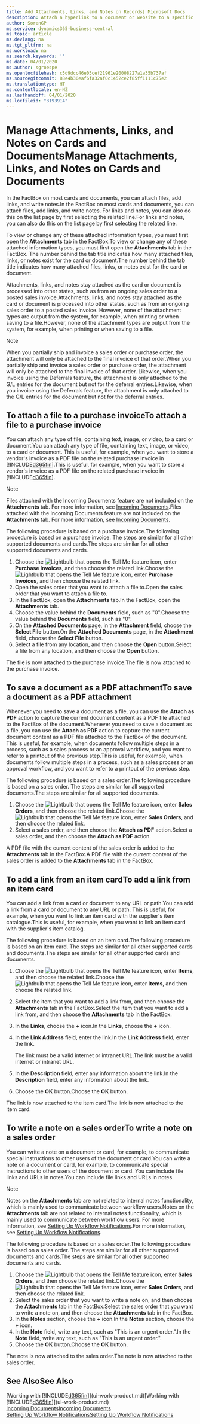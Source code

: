 ```yaml
---
title: Add Attachments, Links, and Notes on Records| Microsoft Docs
description: Attach a hyperlink to a document or website to a specific record, such as a customer or document.
author: SorenGP
ms.service: dynamics365-business-central
ms.topic: article
ms.devlang: na
ms.tgt_pltfrm: na
ms.workload: na
ms.search.keywords: ''
ms.date: 04/01/2020
ms.author: sgroespe
ms.openlocfilehash: c5d9dcc46e05cef21961e20008227a1a35b737af
ms.sourcegitcommit: 88e4b30eaf6fa32af0c1452ce2f85ff1111c75e2
ms.translationtype: HT
ms.contentlocale: en-NZ
ms.lasthandoff: 04/01/2020
ms.locfileid: "3193914"
---
```

# <a name="manage-attachments-links-and-notes-on-cards-and-documents"></a><span data-ttu-id="da61b-103">Manage Attachments, Links, and Notes on Cards and Documents</span><span class="sxs-lookup"><span data-stu-id="da61b-103">Manage Attachments, Links, and Notes on Cards and Documents</span></span>

<span data-ttu-id="da61b-104">In the FactBox on most cards and documents, you can attach files, add links, and write notes.</span><span class="sxs-lookup"><span data-stu-id="da61b-104">In the FactBox on most cards and documents, you can attach files, add links, and write notes.</span></span> <span data-ttu-id="da61b-105">For links and notes, you can also do this on the list page by first selecting the related line.</span><span class="sxs-lookup"><span data-stu-id="da61b-105">For links and notes, you can also do this on the list page by first selecting the related line.</span></span>

<span data-ttu-id="da61b-106">To view or change any of these attached information types, you must first open the **Attachments** tab in the FactBox.</span><span class="sxs-lookup"><span data-stu-id="da61b-106">To view or change any of these attached information types, you must first open the **Attachments** tab in the FactBox.</span></span> <span data-ttu-id="da61b-107">The number behind the tab title indicates how many attached files, links, or notes exist for the card or document.</span><span class="sxs-lookup"><span data-stu-id="da61b-107">The number behind the tab title indicates how many attached files, links, or notes exist for the card or document.</span></span>

<span data-ttu-id="da61b-108">Attachments, links, and notes stay attached as the card or document is processed into other states, such as from an ongoing sales order to a posted sales invoice.</span><span class="sxs-lookup"><span data-stu-id="da61b-108">Attachments, links, and notes stay attached as the card or document is processed into other states, such as from an ongoing sales order to a posted sales invoice.</span></span> <span data-ttu-id="da61b-109">However, none of the attachment types are output from the system, for example, when printing or when saving to a file.</span><span class="sxs-lookup"><span data-stu-id="da61b-109">However, none of the attachment types are output from the system, for example, when printing or when saving to a file.</span></span>

> [!NOTE]
> <span data-ttu-id="da61b-110">When you partially ship and invoice a sales order or purchase order, the attachment will only be attached to the final invoice of that order.</span><span class="sxs-lookup"><span data-stu-id="da61b-110">When you partially ship and invoice a sales order or purchase order, the attachment will only be attached to the final invoice of that order.</span></span> <span data-ttu-id="da61b-111">Likewise, when you invoice using the Deferrals feature, the attachment is only attached to the G/L entries for the document but not for the deferral entries.</span><span class="sxs-lookup"><span data-stu-id="da61b-111">Likewise, when you invoice using the Deferrals feature, the attachment is only attached to the G/L entries for the document but not for the deferral entries.</span></span>

## <a name="to-attach-a-file-to-a-purchase-invoice"></a><span data-ttu-id="da61b-112">To attach a file to a purchase invoice</span><span class="sxs-lookup"><span data-stu-id="da61b-112">To attach a file to a purchase invoice</span></span>
<span data-ttu-id="da61b-113">You can attach any type of file, containing text, image, or video, to a card or document.</span><span class="sxs-lookup"><span data-stu-id="da61b-113">You can attach any type of file, containing text, image, or video, to a card or document.</span></span> <span data-ttu-id="da61b-114">This is useful, for example, when you want to store a vendor's invoice as a PDF file on the related purchase invoice in [!INCLUDE[d365fin](includes/d365fin_md.md)].</span><span class="sxs-lookup"><span data-stu-id="da61b-114">This is useful, for example, when you want to store a vendor's invoice as a PDF file on the related purchase invoice in [!INCLUDE[d365fin](includes/d365fin_md.md)].</span></span>

> [!NOTE]
> <span data-ttu-id="da61b-115">Files attached with the Incoming Documents feature are not included on the **Attachments** tab. For more information, see [Incoming Documents](across-income-documents.md).</span><span class="sxs-lookup"><span data-stu-id="da61b-115">Files attached with the Incoming Documents feature are not included on the **Attachments** tab. For more information, see [Incoming Documents](across-income-documents.md).</span></span>

<span data-ttu-id="da61b-116">The following procedure is based on a purchase invoice.</span><span class="sxs-lookup"><span data-stu-id="da61b-116">The following procedure is based on a purchase invoice.</span></span> <span data-ttu-id="da61b-117">The steps are similar for all other supported documents and cards.</span><span class="sxs-lookup"><span data-stu-id="da61b-117">The steps are similar for all other supported documents and cards.</span></span>

1. <span data-ttu-id="da61b-118">Choose the ![Lightbulb that opens the Tell Me feature](media/ui-search/search_small.png "Tell me what you want to do") icon, enter **Purchase Invoices**, and then choose the related link.</span><span class="sxs-lookup"><span data-stu-id="da61b-118">Choose the ![Lightbulb that opens the Tell Me feature](media/ui-search/search_small.png "Tell me what you want to do") icon, enter **Purchase Invoices**, and then choose the related link.</span></span>
2. <span data-ttu-id="da61b-119">Open the sales order that you want to attach a file to.</span><span class="sxs-lookup"><span data-stu-id="da61b-119">Open the sales order that you want to attach a file to.</span></span>
3. <span data-ttu-id="da61b-120">In the FactBox, open the **Attachments** tab.</span><span class="sxs-lookup"><span data-stu-id="da61b-120">In the FactBox, open the **Attachments** tab.</span></span>
4. <span data-ttu-id="da61b-121">Choose the value behind the **Documents** field, such as "0".</span><span class="sxs-lookup"><span data-stu-id="da61b-121">Choose the value behind the **Documents** field, such as "0".</span></span>
5. <span data-ttu-id="da61b-122">On the **Attached Documents** page, in the **Attachment** field, choose the **Select File** button.</span><span class="sxs-lookup"><span data-stu-id="da61b-122">On the **Attached Documents** page, in the **Attachment** field, choose the **Select File** button.</span></span>
5. <span data-ttu-id="da61b-123">Select a file from any location, and then choose the **Open** button.</span><span class="sxs-lookup"><span data-stu-id="da61b-123">Select a file from any location, and then choose the **Open** button.</span></span>

<span data-ttu-id="da61b-124">The file is now attached to the purchase invoice.</span><span class="sxs-lookup"><span data-stu-id="da61b-124">The file is now attached to the purchase invoice.</span></span>

## <a name="to-save-a-document-as-a-pdf-attachment"></a><span data-ttu-id="da61b-125">To save a document as a PDF attachment</span><span class="sxs-lookup"><span data-stu-id="da61b-125">To save a document as a PDF attachment</span></span>
<span data-ttu-id="da61b-126">Whenever you need to save a document as a file, you can use the **Attach as PDF** action to capture the current document content as a PDF file attached to the FactBox of the document.</span><span class="sxs-lookup"><span data-stu-id="da61b-126">Whenever you need to save a document as a file, you can use the **Attach as PDF** action to capture the current document content as a PDF file attached to the FactBox of the document.</span></span> <span data-ttu-id="da61b-127">This is useful, for example, when documents follow multiple steps in a process, such as a sales process or an approval workflow, and you want to refer to a printout of the previous step.</span><span class="sxs-lookup"><span data-stu-id="da61b-127">This is useful, for example, when documents follow multiple steps in a process, such as a sales process or an approval workflow, and you want to refer to a printout of the previous step.</span></span>

<span data-ttu-id="da61b-128">The following procedure is based on a sales order.</span><span class="sxs-lookup"><span data-stu-id="da61b-128">The following procedure is based on a sales order.</span></span> <span data-ttu-id="da61b-129">The steps are similar for all supported documents.</span><span class="sxs-lookup"><span data-stu-id="da61b-129">The steps are similar for all supported documents.</span></span>

1. <span data-ttu-id="da61b-130">Choose the ![Lightbulb that opens the Tell Me feature](media/ui-search/search_small.png "Tell me what you want to do") icon, enter **Sales Orders**, and then choose the related link.</span><span class="sxs-lookup"><span data-stu-id="da61b-130">Choose the ![Lightbulb that opens the Tell Me feature](media/ui-search/search_small.png "Tell me what you want to do") icon, enter **Sales Orders**, and then choose the related link.</span></span>
2. <span data-ttu-id="da61b-131">Select a sales order, and then choose the **Attach as PDF** action.</span><span class="sxs-lookup"><span data-stu-id="da61b-131">Select a sales order, and then choose the **Attach as PDF** action.</span></span>

<span data-ttu-id="da61b-132">A PDF file with the current content of the sales order is added to the **Attachments** tab in the FactBox.</span><span class="sxs-lookup"><span data-stu-id="da61b-132">A PDF file with the current content of the sales order is added to the **Attachments** tab in the FactBox.</span></span> 

## <a name="to-add-a-link-from-an-item-card"></a><span data-ttu-id="da61b-133">To add a link from an item card</span><span class="sxs-lookup"><span data-stu-id="da61b-133">To add a link from an item card</span></span>
<span data-ttu-id="da61b-134">You can add a link from a card or document to any URL or path.</span><span class="sxs-lookup"><span data-stu-id="da61b-134">You can add a link from a card or document to any URL or path.</span></span> <span data-ttu-id="da61b-135">This is useful, for example, when you want to link an item card with the supplier's item catalogue.</span><span class="sxs-lookup"><span data-stu-id="da61b-135">This is useful, for example, when you want to link an item card with the supplier's item catalog.</span></span>

<span data-ttu-id="da61b-136">The following procedure is based on an item card.</span><span class="sxs-lookup"><span data-stu-id="da61b-136">The following procedure is based on an item card.</span></span> <span data-ttu-id="da61b-137">The steps are similar for all other supported cards and documents.</span><span class="sxs-lookup"><span data-stu-id="da61b-137">The steps are similar for all other supported cards and documents.</span></span>

1. <span data-ttu-id="da61b-138">Choose the ![Lightbulb that opens the Tell Me feature](media/ui-search/search_small.png "Tell me what you want to do") icon, enter **Items**, and then choose the related link.</span><span class="sxs-lookup"><span data-stu-id="da61b-138">Choose the ![Lightbulb that opens the Tell Me feature](media/ui-search/search_small.png "Tell me what you want to do") icon, enter **Items**, and then choose the related link.</span></span>
2. <span data-ttu-id="da61b-139">Select the item that you want to add a link from, and then choose the **Attachments** tab in the FactBox.</span><span class="sxs-lookup"><span data-stu-id="da61b-139">Select the item that you want to add a link from, and then choose the **Attachments** tab in the FactBox.</span></span>
3. <span data-ttu-id="da61b-140">In the **Links**, choose the **+** icon.</span><span class="sxs-lookup"><span data-stu-id="da61b-140">In the **Links**, choose the **+** icon.</span></span>
4. <span data-ttu-id="da61b-141">In the **Link Address** field, enter the link.</span><span class="sxs-lookup"><span data-stu-id="da61b-141">In the **Link Address** field, enter the link.</span></span>

    <span data-ttu-id="da61b-142">The link must be a valid internet or intranet URL.</span><span class="sxs-lookup"><span data-stu-id="da61b-142">The link must be a valid internet or intranet URL.</span></span>

5. <span data-ttu-id="da61b-143">In the **Description** field, enter any information about the link.</span><span class="sxs-lookup"><span data-stu-id="da61b-143">In the **Description** field, enter any information about the link.</span></span>  
6. <span data-ttu-id="da61b-144">Choose the **OK** button.</span><span class="sxs-lookup"><span data-stu-id="da61b-144">Choose the **OK** button.</span></span>

<span data-ttu-id="da61b-145">The link is now attached to the item card.</span><span class="sxs-lookup"><span data-stu-id="da61b-145">The link is now attached to the item card.</span></span>  

## <a name="to-write-a-note-on-a-sales-order"></a><span data-ttu-id="da61b-146">To write a note on a sales order</span><span class="sxs-lookup"><span data-stu-id="da61b-146">To write a note on a sales order</span></span>
<span data-ttu-id="da61b-147">You can write a note on a document or card, for example, to communicate special instructions to other users of the document or card.</span><span class="sxs-lookup"><span data-stu-id="da61b-147">You can write a note on a document or card, for example, to communicate special instructions to other users of the document or card.</span></span> <span data-ttu-id="da61b-148">You can include file links and URLs in notes.</span><span class="sxs-lookup"><span data-stu-id="da61b-148">You can include file links and URLs in notes.</span></span>

> [!NOTE]
> <span data-ttu-id="da61b-149">Notes on the **Attachments** tab are not related to internal notes functionality, which is mainly used to communicate between workflow users.</span><span class="sxs-lookup"><span data-stu-id="da61b-149">Notes on the **Attachments** tab are not related to internal notes functionality, which is mainly used to communicate between workflow users.</span></span> <span data-ttu-id="da61b-150">For more information, see [Setting Up Workflow Notifications](across-setting-up-workflow-notifications.md).</span><span class="sxs-lookup"><span data-stu-id="da61b-150">For more information, see [Setting Up Workflow Notifications](across-setting-up-workflow-notifications.md).</span></span>

<span data-ttu-id="da61b-151">The following procedure is based on a sales order.</span><span class="sxs-lookup"><span data-stu-id="da61b-151">The following procedure is based on a sales order.</span></span> <span data-ttu-id="da61b-152">The steps are similar for all other supported documents and cards.</span><span class="sxs-lookup"><span data-stu-id="da61b-152">The steps are similar for all other supported documents and cards.</span></span>

1. <span data-ttu-id="da61b-153">Choose the ![Lightbulb that opens the Tell Me feature](media/ui-search/search_small.png "Tell me what you want to do") icon, enter **Sales Orders**, and then choose the related link.</span><span class="sxs-lookup"><span data-stu-id="da61b-153">Choose the ![Lightbulb that opens the Tell Me feature](media/ui-search/search_small.png "Tell me what you want to do") icon, enter **Sales Orders**, and then choose the related link.</span></span>
2. <span data-ttu-id="da61b-154">Select the sales order that you want to write a note on, and then choose the **Attachments** tab in the FactBox.</span><span class="sxs-lookup"><span data-stu-id="da61b-154">Select the sales order that you want to write a note on, and then choose the **Attachments** tab in the FactBox.</span></span>
3. <span data-ttu-id="da61b-155">In the **Notes** section, choose the **+** icon.</span><span class="sxs-lookup"><span data-stu-id="da61b-155">In the **Notes** section, choose the **+** icon.</span></span>
4. <span data-ttu-id="da61b-156">In the **Note** field, write any text, such as "This is an urgent order.".</span><span class="sxs-lookup"><span data-stu-id="da61b-156">In the **Note** field, write any text, such as "This is an urgent order.".</span></span>
5. <span data-ttu-id="da61b-157">Choose the **OK** button.</span><span class="sxs-lookup"><span data-stu-id="da61b-157">Choose the **OK** button.</span></span>

<span data-ttu-id="da61b-158">The note is now attached to the sales order.</span><span class="sxs-lookup"><span data-stu-id="da61b-158">The note is now attached to the sales order.</span></span>

## <a name="see-also"></a><span data-ttu-id="da61b-159">See Also</span><span class="sxs-lookup"><span data-stu-id="da61b-159">See Also</span></span>  
<span data-ttu-id="da61b-160">[Working with [!INCLUDE[d365fin](includes/d365fin_md.md)]](ui-work-product.md)</span><span class="sxs-lookup"><span data-stu-id="da61b-160">[Working with [!INCLUDE[d365fin](includes/d365fin_md.md)]](ui-work-product.md)</span></span>  
[<span data-ttu-id="da61b-161">Incoming Documents</span><span class="sxs-lookup"><span data-stu-id="da61b-161">Incoming Documents</span></span>](across-income-documents.md)  
[<span data-ttu-id="da61b-162">Setting Up Workflow Notifications</span><span class="sxs-lookup"><span data-stu-id="da61b-162">Setting Up Workflow Notifications</span></span>](across-setting-up-workflow-notifications.md)  
